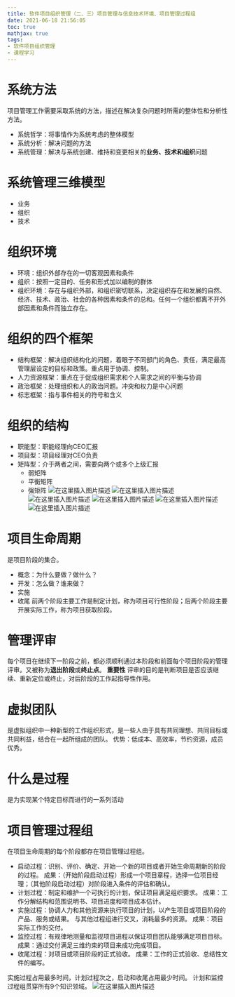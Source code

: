 ```yaml
---
title: 软件项目组织管理（二、三）项目管理与信息技术环境、项目管理过程组
date: 2021-06-18 21:56:05
toc: true
mathjax: true
tags:
- 软件项目组织管理
- 课程学习
---
```


# 系统方法
项目管理工作需要采取系统的方法，描述在解决复杂问题时所需的整体性和分析性方法。
- 系统哲学：将事情作为系统考虑的整体模型
- 系统分析：解决问题的方法
- 系统管理：解决与系统创建、维持和变更相关的**业务、技术和组织**问题
# 系统管理三维模型
- 业务
- 组织
- 技术
# 组织环境
- 环境：组织外部存在的一切客观因素和条件
- 组织：按照一定目的、任务和形式加以编制的群体
- 组织环境：存在与组织外部，和组织密切联系，决定组织存在和发展的自然、经济、技术、政治、社会的各种因素和条件的总和。任何一个组织都离不开外部因素和条件而独立存在。
# 组织的四个框架
- 结构框架：解决组织结构化的问题，着眼于不同部门的角色、责任，满足最高管理层设定的目标和政策。重点用于协调、控制。
- 人力资源框架：重点在于促成组织需求和个人需求之间的平衡与协调
- 政治框架：处理组织和人的政治问题。冲突和权力是中心问题
- 标志框架：指与事件相关的符号和含义
# 组织的结构
- 职能型：职能经理向CEO汇报
- 项目型：项目经理对CEO负责
- 矩阵型：介于两者之间，需要向两个或多个上级汇报
  - 弱矩阵
  - 平衡矩阵
  - 强矩阵
![在这里插入图片描述](https:/raw.githubusercontent.com/buttering/EasyBlogs/master/asset/pictures/a4fac9edc1c55b5e8ac808ed729cbf15/c951a201a9a4ef30306ab1dc2b937a6e.png)
![在这里插入图片描述](https:/raw.githubusercontent.com/buttering/EasyBlogs/master/asset/pictures/a4fac9edc1c55b5e8ac808ed729cbf15/13c685b99da6dd74fcc097263185cd83.png)
![在这里插入图片描述](https:/raw.githubusercontent.com/buttering/EasyBlogs/master/asset/pictures/a4fac9edc1c55b5e8ac808ed729cbf15/929a0185734c1b71f39df7274e481897.png)
![在这里插入图片描述](https:/raw.githubusercontent.com/buttering/EasyBlogs/master/asset/pictures/a4fac9edc1c55b5e8ac808ed729cbf15/ce5b9a7876fac905b8bba93eda0a422d.png)
![在这里插入图片描述](https:/raw.githubusercontent.com/buttering/EasyBlogs/master/asset/pictures/a4fac9edc1c55b5e8ac808ed729cbf15/47e6b644efb50fe199eec6387d802428.png)![在这里插入图片描述](https:/raw.githubusercontent.com/buttering/EasyBlogs/master/asset/pictures/a4fac9edc1c55b5e8ac808ed729cbf15/fbc5e7f8987a2119d53b852cd0b54aff.png)
# 项目生命周期
是项目阶段的集合。
- 概念：为什么要做？做什么？
- 开发：怎么做？谁来做？
- 实施
- 收尾
前两个阶段主要工作是制定计划，称为项目可行性阶段；后两个阶段主要开展实际工作，称为项目获取阶段。
# 管理评审
每个项目在继续下一阶段之前，都必须顺利通过本阶段和前面每个项目阶段的管理评审。又被称为**退出阶段**或**终止点**。
**重要性**
评审的目的是判断项目是否应该继续、重新定位或终止，对后阶段的工作起指导性作用。
# 虚拟团队
是虚拟组织中一种新型的工作组织形式，是一些人由于具有共同理想、共同目标或共同利益，结合在一起所组成的团队。
优势：低成本、高效率，节约资源，成员优秀。
# 什么是过程
是为实现某个特定目标而进行的一系列活动
# 项目管理过程组
在项目生命周期的每个阶段都存在项目管理过程组。
- 启动过程：识别、评价、确定、开始一个新的项目或者开始生命周期新的阶段的过程。
成果：（开始阶段启动过程）形成一个项目章程，选择一位项目经理；（其他阶段启动过程）对阶段进入条件的评估和确认。
- 计划过程：制定和维护一个可执行的计划，保证项目满足组织要求。
成果：工作分解结构和范围说明书、项目进度和项目成本估计。
- 实施过程：协调人力和其他资源来执行项目的计划，以产生项目或项目阶段的产品、服务或结果。
与其他过程组进行交叉，消耗最多的资源。
成果：项目实际工作的交付。
- 监控过程：有规律地测量和监视项目进程以保证项目团队能够满足项目目标。
成果：通过交付满足三维约束的项目来成功完成项目。
- 收尾过程：对项目或项目阶段的正式验收。
成果：工作的正式验收、总结性文件的编写。

实施过程占用最多时间，计划过程次之，启动和收尾占用最少时间。
计划和监控过程组贯穿所有9个知识领域。
![在这里插入图片描述](https:/raw.githubusercontent.com/buttering/EasyBlogs/master/asset/pictures/a4fac9edc1c55b5e8ac808ed729cbf15/534770de49acb8aabee2606fa3f8d76b.png)